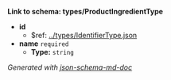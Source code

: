 <b id="typesproductingredienttype">Link to schema: types/ProductIngredientType</b>

 - <b id="#types/ProductIngredientType/properties/id">id</b>
	 - &#36;ref: [../types/IdentifierType.json](#..typesidentifiertype.json)
 - <b id="#types/ProductIngredientType/properties/name">name</b> `required`
	 - **Type:** `string`

_Generated with [json-schema-md-doc](https://brianwendt.github.io/json-schema-md-doc/)_